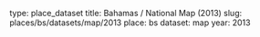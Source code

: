 type: place_dataset
title: Bahamas / National Map (2013)
slug: places/bs/datasets/map/2013
place: bs
dataset: map
year: 2013
